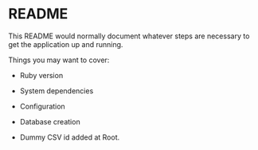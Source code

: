 # README

This README would normally document whatever steps are necessary to get the
application up and running.

Things you may want to cover:

* Ruby version

* System dependencies

* Configuration

* Database creation

* Dummy CSV id added at Root.
